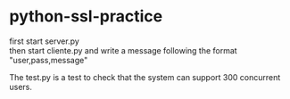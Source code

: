 # python-ssl-practice

first start server.py  
then start cliente.py and write a message following the format "user,pass,message"  
  
The test.py is a test to check that the system can support 300 concurrent users.
